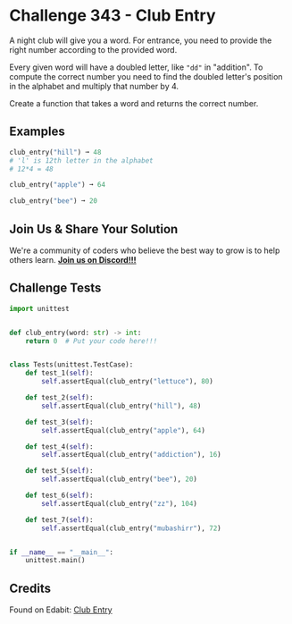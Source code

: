 # Challenge 343 - Club Entry

A night club will give you a word. For entrance, you need to provide the right number according to the provided word.

Every given word will have a doubled letter, like `"dd"` in "addition". To compute the correct number you need to find the doubled letter's position in the alphabet and multiply that number by 4.

Create a function that takes a word and returns the correct number.

## Examples
```python
club_entry("hill") ➞ 48
# 'l' is 12th letter in the alphabet
# 12*4 = 48

club_entry("apple") ➞ 64

club_entry("bee") ➞ 20
```
## Join Us & Share Your Solution

We're a community of coders who believe the best way to grow is to help others learn. **[Join us on Discord!!!](https://discord.gg/sfHykntuGy)**

## Challenge Tests
```python
import unittest


def club_entry(word: str) -> int:
    return 0  # Put your code here!!!


class Tests(unittest.TestCase):
    def test_1(self):
        self.assertEqual(club_entry("lettuce"), 80)

    def test_2(self):
        self.assertEqual(club_entry("hill"), 48)

    def test_3(self):
        self.assertEqual(club_entry("apple"), 64)

    def test_4(self):
        self.assertEqual(club_entry("addiction"), 16)

    def test_5(self):
        self.assertEqual(club_entry("bee"), 20)

    def test_6(self):
        self.assertEqual(club_entry("zz"), 104)

    def test_7(self):
        self.assertEqual(club_entry("mubashirr"), 72)


if __name__ == "__main__":
    unittest.main()
```
## Credits

Found on Edabit: [Club Entry](https://edabit.com/challenge/tK44PSWFuFzthwNJj)
